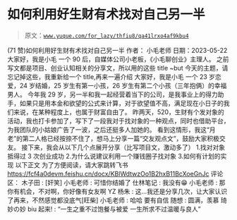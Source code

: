 # 如何利用好生财有术找对自己另一半

> 原文：[`www.yuque.com/for_lazy/thfiu8/qa41lrxo4af9kbu4`](https://www.yuque.com/for_lazy/thfiu8/qa41lrxo4af9kbu4)

<ne-h2 id="4705f4d5" data-lake-id="4705f4d5"><ne-heading-ext><ne-heading-anchor></ne-heading-anchor><ne-heading-fold></ne-heading-fold></ne-heading-ext><ne-heading-content><ne-text id="u2638a63d">(71 赞)如何利用好生财有术找对自己另一半</ne-text></ne-heading-content></ne-h2> <ne-p id="u2bfcdc54" data-lake-id="u2bfcdc54"><ne-text id="u7b45302d">作者： 小毛老师</ne-text></ne-p> <ne-p id="u6dc44b7e" data-lake-id="u6dc44b7e"><ne-text id="u82e9bfaa">日期：2023-05-22</ne-text></ne-p> <ne-p id="u03f6cdb5" data-lake-id="u03f6cdb5"><ne-text id="ue3482ef5">大家好，我是小毛</ne-text></ne-p> <ne-p id="u8c33ac91" data-lake-id="u8c33ac91"><ne-text id="u00a30849">一个 90 后，自媒体公司小老板，《小毛聊创业》主理人。</ne-text></ne-p> <ne-p id="uf16a7ac2" data-lake-id="uf16a7ac2"><ne-text id="u1d52900f">之前写文都是项目、创业认知相关的分享文，所以用的这些 title</ne-text></ne-p> <ne-p id="u58f0958c" data-lake-id="u58f0958c"><ne-text id="ue8f200e8" ne-bold="true">~but</ne-text></ne-p> <ne-p id="u9d842b8c" data-lake-id="u9d842b8c"><ne-text id="u42889a9d">今天的主题，请忘记掉这些，我重新给一个 title,再来一遍介绍</ne-text></ne-p> <ne-p id="ued9015f4" data-lake-id="ued9015f4"><ne-text id="uc3874357">大家好，我是小毛</ne-text></ne-p> <ne-p id="uf52efde1" data-lake-id="uf52efde1"><ne-text id="ubf96fc96">一个 23 岁恋爱，24 岁结婚，25 岁生有第一小孩，26 岁生有第二个小孩（三年抱俩）的幸福男人。</ne-text></ne-p> <ne-p id="u2a2ce1c9" data-lake-id="u2a2ce1c9"><ne-text id="uc0c42a4b">今年我 29 岁，另一半和我一起经营着当下的公司，是我事业上的得力助手，如果只是用本金和欲望的公式来计算，对于欲望值不高，满足现在小日子的我们来说，在某种程度上，也属于财富自由了。</ne-text></ne-p> <ne-p id="ua48cfa5b" data-lake-id="ua48cfa5b"><ne-text id="u6bbd9838">昨两天，520，生财有个发对象的活动，我也打卡参加了，写下了一段我对于找对象的一种观点，同时也借助平台，为我团队的小姑娘广告了一波，之后还挺多人加她的。</ne-text></ne-p> <ne-p id="u039b74ff" data-lake-id="u039b74ff"><ne-text id="u0c1ec328">看到这情形，我这“月老”的第二人格已经按捺不住了，想马上分享一篇“交友观点文”，鼓励大家积极交友。</ne-text></ne-p> <ne-p id="u496757b3" data-lake-id="u496757b3"><ne-text id="u1e9c7ec2">接下来，我会从以下几个点展开分享（比写项目文，激动多了）</ne-text></ne-p> <ne-p id="u8eff5c50" data-lake-id="u8eff5c50"><ne-text id="u19adf8e6">1.找对对象抵得过 3 次创业成功</ne-text></ne-p> <ne-p id="u1ae88200" data-lake-id="u1ae88200"><ne-text id="u3b2f9ae7">2.为什么说建议利用一个赚钱圈子找对象</ne-text></ne-p> <ne-p id="u9c4902dc" data-lake-id="u9c4902dc"><ne-text id="ucf11f8b8">3.如何有计划的实现</ne-text></ne-p> <ne-p id="ue1e811b1" data-lake-id="ue1e811b1"><ne-text id="u045fddc2">以下正文</ne-text></ne-p> <ne-p id="u5669c8c4" data-lake-id="u5669c8c4"><ne-text id="uce601b71">为了方便阅读，请大家跳转飞书</ne-text></ne-p> <ne-p id="ube1a262b" data-lake-id="ube1a262b">[<ne-text id="u4cf4504a">https://fcf4a0devm.feishu.cn/docx/KBlWdtwzOo1B2hxB11BcXoeGnJc</ne-text>](https://fcf4a0devm.feishu.cn/docx/KBlWdtwzOo1B2hxB11BcXoeGnJc)</ne-p> <ne-hole id="u97ce52c0" data-lake-id="u97ce52c0"><ne-card data-card-name="hr" data-card-type="block" id="oMIGl" data-event-boundary="card"><ne-p id="ua3b5b6cd" data-lake-id="ua3b5b6cd"><ne-text id="ue348809b">评论区：</ne-text></ne-p> <ne-p id="ud2c61239" data-lake-id="ud2c61239"><ne-text id="u3b06490a">木子田 : [奸笑]</ne-text> <ne-text id="ucbf82abb">小毛老师 : 可惜你结婚了</ne-text> <ne-text id="u6404e32f">仕林笔记 : 我没有😁</ne-text> <ne-text id="u22c8f537">小毛老师 : 那你有机会，不对啊，你好像有女友啊</ne-text> <ne-text id="ud230925b">YZ 杨朱 : 这…我还是分享几次，让大家认识了再来，不然感觉都没底气[旺柴]</ne-text> <ne-text id="ub03e3e7e">小毛老师 : 哈哈 要有自信</ne-text> <ne-text id="u446d6da6">随想 : 圆满，羡慕</ne-text> <ne-text id="ua59b1c55">琦妙の妙 biu 起来! : “一生之重不过饱餐与被爱</ne-text> <ne-text id="uc89dadf2">一生所求不过温暖与良人”</ne-text></ne-p></ne-card></ne-hole>